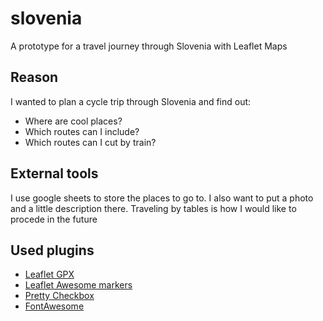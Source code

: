 # slovenia
A prototype for a travel journey through Slovenia with Leaflet Maps

## Reason

I wanted to plan a cycle trip through Slovenia and find out:

* Where are cool places?
* Which routes can I include?
* Which routes can I cut by train?

## External tools

I use google sheets to store the places to go to. I also want to put a photo
and a little description there. Traveling by tables is how I would like
to procede in the future

## Used plugins

* [Leaflet GPX](https://github.com/mpetazzoni/leaflet-gpx)
* [Leaflet Awesome markers](https://github.com/lvoogdt/Leaflet.awesome-markers)
* [Pretty Checkbox](https://github.com/lokesh-coder/pretty-checkbox)
* [FontAwesome](https://fontawesome.com)